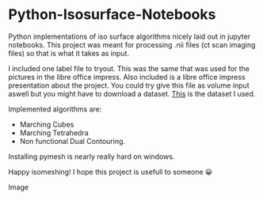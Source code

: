 # Python-Isosurface-Notebooks
Python implementations of iso surface algorithms nicely laid out in jupyter notebooks. This project was meant for processing .nii files (ct scan imaging files) so that is what it takes as input. 

I included one label file to tryout. This was the same that was used for the pictures in the libre office impress. Also included is a libre office impress presentation about the project. You could try give this file as volume input aswell but you might have to download a dataset. [This](https://wiki.cancerimagingarchive.net/display/Public/CT-ORG:+CT+volumes+with+multiple+organ+segmentations) is the dataset I used. 

Implemented algorithms are: 
- Marching Cubes
- Marching  Tetrahedra 
- Non functional Dual Contouring.

Installing pymesh is nearly really hard on windows. 

Happy isomeshing! I hope this project is usefull to someone 😀

Image 
